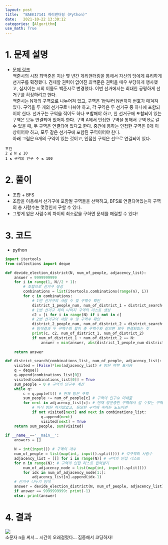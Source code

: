 ```yaml
---
layout: post
title:  "BAEK17141 게리맨더링 (Python)"
date:   2021-10-22 13:30:12
categories: [Algorithm]
use_math: True
---
```


# 1. 문제 설명
* [문제 링크](https://www.acmicpc.net/problem/17471)  
백준시의 시장 최백준은 지난 몇 년간 게리맨더링을 통해서 자신의 당에게 유리하게 선거구를 획정했다. 견제할 권력이 없어진 최백준은 권력을 매우 부당하게 행사했고, 심지어는 시의 이름도 백준시로 변경했다. 이번 선거에서는 최대한 공평하게 선거구를 획정하려고 한다.  
백준시는 N개의 구역으로 나누어져 있고, 구역은 1번부터 N번까지 번호가 매겨져 있다. 구역을 두 개의 선거구로 나눠야 하고, 각 구역은 두 선거구 중 하나에 포함되어야 한다. 선거구는 구역을 적어도 하나 포함해야 하고, 한 선거구에 포함되어 있는 구역은 모두 연결되어 있어야 한다. 구역 A에서 인접한 구역을 통해서 구역 B로 갈 수 있을 때, 두 구역은 연결되어 있다고 한다. 중간에 통하는 인접한 구역은 0개 이상이어야 하고, 모두 같은 선거구에 포함된 구역이어야 한다.  
아래 그림은 6개의 구역이 있는 것이고, 인접한 구역은 선으로 연결되어 있다.

```
조건
2 ≤ N ≤ 10
1 ≤ 구역의 인구 수 ≤ 100
```

# 2. 풀이
* 조합 + BFS
* 조합을 이용해서 선거구에 포함될 구역들을 선택하고, BFS로 연결되어있는지 구역의 총 사람수는 몇명인지 구할 수 있다.
* 그렇게 얻은 사람수의 차이의 최소값을 구하면 문제를 해결할 수 있다!

# 3. 코드
* python

```python
import itertools
from collections import deque

def devide_election_district(N, num_of_people, adjacency_list):
    answer = 9999999999
    for i in range(1, N//2 + 1):
        # 조합으로 선거구 생성
        combinations = list(itertools.combinations(range(n), i))
        for c in combinations:
            # 1번 선거구의 사람 수 및 구역수 확인
            district_1_people_num, num_of_district_1 = district_search(c, num_of_people, adjacency_list)
            # 1번 선거구 제외 나머지 구역의 리스트 생성
            c2 = [i for i in range(N) if i not in c]
            # 2번 선거구의 사람 수 및 구역수 확인
            district_2_people_num, num_of_district_2 = district_search(c2, num_of_people, adjacency_list) 
            # 탐색결과 두 구역수의 합이 총 구역수와 같으면 모두 연결되있는 것
            print(c, c2, num_of_district_1, num_of_district_2)
            if num_of_district_1 + num_of_district_2 == N:
                answer = min(answer, abs(district_1_people_num-district_2_people_num))
 
    return answer

def district_search(combinations_list, num_of_people, adjacency_list):
    visited = [False]*len(adjacency_list) # 방문 여부 표시용
    q = deque()
    q.append(combinations_list[0])
    visited[combinations_list[0]] = True
    sum_people = 0 # 구역의 인구수 계산
    while q:
        c = q.popleft() # 현재 방문 구역
        sum_people += num_of_people[c] # 구역의 인구수 더해줌
        for next in adjacency_list[c]: # 현재 방문중인 구역에서 갈 수있는 구역중에 탐색
            # 아직 방문 하지않았고, 동일한 구역에 속하는 노드이면
            if not visited[next] and next in combinations_list:
                q.append(next)
                visited[next] = True
    return sum_people, sum(visited)
                
if __name__=='__main__':
    answers = []

    N = int(input()) # 구역의 개수
    num_of_people = list(map(int, input().split())) # 각구역의 사람수
    adjacency_list = [[] for i in range(N)] # 구역의 인접 리스트
    for n in range(N): # 구역의 인접 리스트 입력받기
        num_of_adjacency_node = list(map(int, input().split()))
        for idx in num_of_adjacency_node[1:]:
            adjacency_list[n].append(idx-1)
    # 선거구 나누기 탐색
    answer = devide_election_district(N, num_of_people, adjacency_list)
    if answer == 9999999999: print(-1)
    else: print(answer)
```

# 4. 결과
![](/assets/image/Algorithms/baek_17471_1.PNG)  
소문자 n을 써서... 시간이 오래걸렸다... 집중해서 코딩하자!